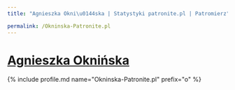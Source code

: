 ```yaml
---
title: "Agnieszka Okni\u0144ska | Statystyki patronite.pl | Patromierz"

permalink: /Okninska-Patronite.pl
---
```


# [Agnieszka Oknińska](https://patronite.pl/Okninska-Patronite.pl)

{% include profile.md name="Okninska-Patronite.pl" prefix="o" %}
